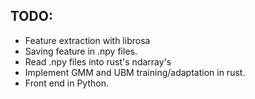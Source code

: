 

## TODO:

- Feature extraction with librosa
- Saving feature in .npy files.
- Read .npy files into rust's ndarray's
- Implement GMM and UBM training/adaptation in rust.
- Front end in Python.